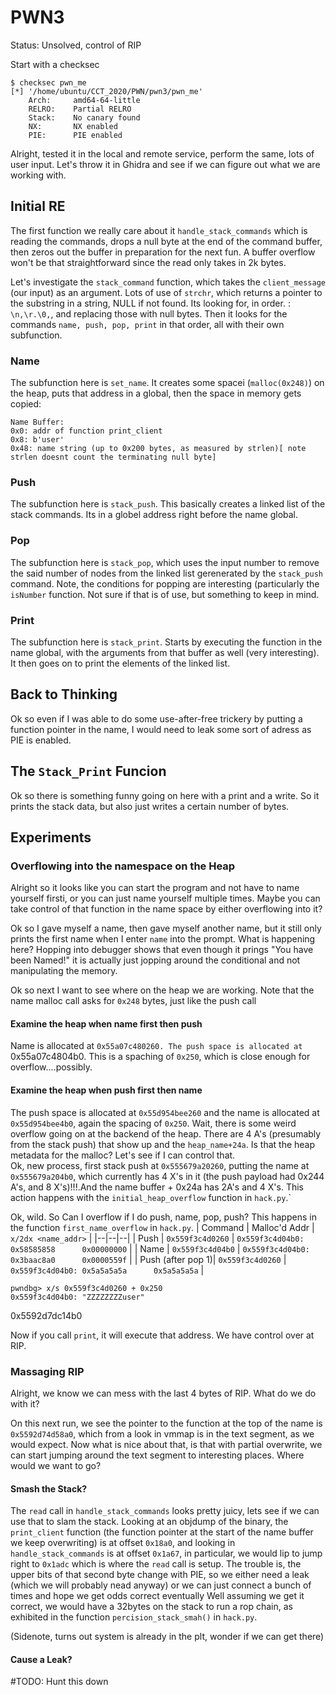 # PWN3
Status: Unsolved, control of RIP

Start with a checksec
```
$ checksec pwn_me
[*] '/home/ubuntu/CCT_2020/PWN/pwn3/pwn_me'
    Arch:     amd64-64-little
    RELRO:    Partial RELRO
    Stack:    No canary found
    NX:       NX enabled
    PIE:      PIE enabled
```

Alright, tested it in the local and remote service, perform the same, lots of user input. Let's throw it in Ghidra and see if we can figure out what we are working with.

## Initial RE

The first function we really care about it `handle_stack_commands` which is reading the commands, drops a null byte at the end of the command buffer, then zeros out the buffer in preparation for the next fun. A buffer overflow won't be that straightforward since the read only takes in 2k bytes. 

Let's investigate the `stack_command` function, which takes the `client_message` (our input) as an argument.
Lots of use of `strchr`, which returns a pointer to the substring in a string, NULL if not found.  Its looking for, in order. : `\n,\r.\0,`, and replacing those with null bytes. Then it looks for the commands `name, push, pop, print` in that order, all with their own subfunction.   

### Name

The subfunction here is `set_name`. 
It creates some spacei (`malloc(0x248)`) on the heap, puts that address in a global, then the space in memory gets copied:

```
Name Buffer:
0x0: addr of function print_client
0x8: b'user'
0x48: name string (up to 0x200 bytes, as measured by strlen)[ note strlen doesnt count the terminating null byte]
```

### Push

The subfunction here is `stack_push`. This basically creates a linked list of the stack commands. Its in a globel address right before the name global.

### Pop

The subfunction here is `stack_pop`, which uses the input number to remove the said number of nodes from the linked list gerenerated by the `stack_push` command. 
Note, the conditions for popping are interesting (particularly the `isNumber` function. Not sure if that is of use, but something to keep in mind.

### Print

The subfunction here is `stack_print`.
Starts by executing the function in the name global, with the arguments from that buffer as well (very interesting). 
It then goes on to print the elements of the linked list. 

## Back to Thinking

Ok so even if I was able to do some use-after-free trickery by putting a function pointer in the name, I would need to leak some sort of adress as PIE is enabled.

## The `Stack_Print` Funcion

Ok so there is something funny going on here with a print and a write. So it prints the stack data, but also just writes a certain number of bytes. 

## Experiments

### Overflowing into the namespace on the Heap

Alright so it looks like you can start the program and not have to name yourself firsti, or you can just name yourself multiple times. Maybe you can take control of that function in the name space by either overflowing into it? 

Ok so I gave myself a name, then gave myself another name, but it still only prints the first name when I enter `name` into the prompt. What is happening here? Hopping into debugger shows that even though it prings "You have been Named!" it is actually just jopping around the conditional and not manipulating the memory.

Ok so next I want to see where on the heap we are working. Note that the name malloc call asks for `0x248` bytes, just like the push call
#### Examine the heap when name first then push
Name is allocated at `0x55a07c480260. The push space is allocated at `0x55a07c4804b0. This is a spaching of `0x250`, which is close enough for overflow....possibly.    
#### Examine the heap when push first then name
The push space is allocated at `0x55d954bee260` and the name is allocated at `0x55d954bee4b0`, again the spacing of `0x250`. Wait, there is some weird overflow going on at the backend of the heap. There are 4 A's (presumably from the stack push) that show up and the `heap_name+24a`. Is that the heap metadata for the malloc? Let's see if I can control that.  
Ok, new process, first stack push at `0x555679a20260`, putting the name at `0x555679a204b0`, which currently has 4 X's in it (the push payload had 0x244 A's, and 8 X's)!!!.And the name buffer + 0x24a has 2A's and 4 X's. This action happens with the `initial_heap_overflow` function in `hack.py`.` 

Ok, wild. So Can I overflow if I do push, name, pop, push? This happens in the function `first_name_overflow` in `hack.py`.
| Command | Malloc'd Addr | `x/2dx <name_addr>` | 
|--|--|--|
| Push | `0x559f3c4d0260` | `0x559f3c4d04b0: 0x58585858      0x00000000` |
| Name | `0x559f3c4d04b0` | `0x559f3c4d04b0: 0x3baac8a0      0x0000559f` |
| Push (after pop 1)| `0x559f3c4d0260`  | `0x559f3c4d04b0: 0x5a5a5a5a      0x5a5a5a5a` |

```
pwndbg> x/s 0x559f3c4d0260 + 0x250
0x559f3c4d04b0: "ZZZZZZZZuser"
```
0x5592d7dc14b0 

Now if you call `print`, it will execute that address. We have control over at RIP.

### Massaging RIP

Alright, we know we can mess with the last 4 bytes of RIP. What do we do with it?

On this next run, we see the pointer to the function at the top of the name is `0x5592d74d58a0`, which from a look in vmmap is in the text segment, as we would expect. Now what is nice about that, is that with partial overwrite, we can start jumping around the text segment to interesting places. Where would we want to go?       

#### Smash the Stack?
The `read` call in `handle_stack_commands` looks pretty juicy, lets see if we can use that to slam the stack. 
Looking at an objdump of the binary, the `print_client` function (the function pointer at the start of the name buffer we keep overwriting) is at offset `0x18a0`, and looking in `handle_stack_commands` is at offset `0x1a67`, in particular, we would lip to jump right to `0x1adc` which is where the `read` call is setup.
The trouble is, the upper bits of that second byte change with PIE, so we either need a leak (which we will probably nead anyway) or we can just connect a bunch of times and hope we get odds correct eventually 
Well assuming we get it correct, we would have a 32bytes on the stack to run a rop chain, as exhibited in the function `percision_stack_smah()` in `hack.py`.

(Sidenote, turns out system is already in the plt, wonder if we can get there) 

#### Cause a Leak?

#TODO: Hunt this down

